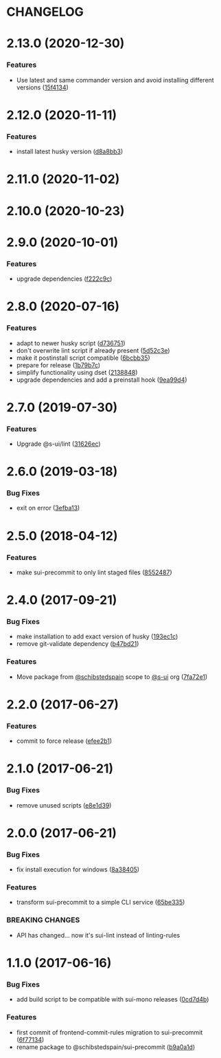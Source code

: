 # CHANGELOG

# 2.13.0 (2020-12-30)


### Features

* Use latest and same commander version and avoid installing different versions ([15f4134](https://github.com/SUI-Components/sui/commit/15f413457572a77320749692f29c1cc909626283))



# 2.12.0 (2020-11-11)


### Features

* install latest husky version ([d8a8bb3](https://github.com/SUI-Components/sui/commit/d8a8bb3d06aa8c6018531fe8a1772c9c7030750e))



# 2.11.0 (2020-11-02)



# 2.10.0 (2020-10-23)



# 2.9.0 (2020-10-01)


### Features

* upgrade dependencies ([f222c9c](https://github.com/SUI-Components/sui/commit/f222c9c410751e5326859ddd3a85bceac6f380f7))



# 2.8.0 (2020-07-16)


### Features

* adapt to newer husky script ([d736751](https://github.com/SUI-Components/sui/commit/d736751bf29b1126c1fb1f67546ca98e9497d13d))
* don't overwrite lint script if already present ([5d52c3e](https://github.com/SUI-Components/sui/commit/5d52c3eccdea9ef5d9b0c10087bc90a4d81ca78f))
* make it postinstall script compatible ([6bcbb35](https://github.com/SUI-Components/sui/commit/6bcbb35919cf535dfc4f78f8bcc37c87da17a904))
* prepare for release ([1b79b7c](https://github.com/SUI-Components/sui/commit/1b79b7c81eb3586fb25c89dda08cf4fad7d1a07c))
* simplify functionality using dset ([2138848](https://github.com/SUI-Components/sui/commit/213884873cf7ae3f43008e3aca727cd06c106974))
* upgrade dependencies and add a preinstall hook ([9ea99d4](https://github.com/SUI-Components/sui/commit/9ea99d45b8b4acc3cadc1c83b8acbe94fd860cc4))



# 2.7.0 (2019-07-30)


### Features

* Upgrade @s-ui/lint ([31626ec](https://github.com/SUI-Components/sui/commit/31626ecbfe3b0d6ad803d421e3500c1a37d7ec3f))



# 2.6.0 (2019-03-18)


### Bug Fixes

* exit on error ([3efba13](https://github.com/SUI-Components/sui/commit/3efba134ef3c702950020bf78526cafe33a1b85b))



# 2.5.0 (2018-04-12)


### Features

* make sui-precommit to only lint staged files ([8552487](https://github.com/SUI-Components/sui/commit/855248763544656a951d09f4b539c0a424f31b10))



# 2.4.0 (2017-09-21)


### Bug Fixes

* make installation to add exact version of husky ([193ec1c](https://github.com/SUI-Components/sui/commit/193ec1c25fdbfd6a7c5df23503ba4bb6c3355f18))
* remove git-validate dependency ([b47bd21](https://github.com/SUI-Components/sui/commit/b47bd21553ed435d1263f6d302120985f6050cfd))


### Features

* Move package from [@schibstedspain](https://github.com/schibstedspain) scope to [@s-ui](https://github.com/s-ui) org ([7fa72e1](https://github.com/SUI-Components/sui/commit/7fa72e156411bdfc2ec75e251cb87bac68cb65d2))



# 2.2.0 (2017-06-27)


### Features

* commit to force release ([efee2b1](https://github.com/SUI-Components/sui/commit/efee2b1600333937bdbf485f4dcc32946448e424))



# 2.1.0 (2017-06-21)


### Bug Fixes

* remove unused scripts ([e8e1d39](https://github.com/SUI-Components/sui/commit/e8e1d39832b31e9c3498e34565f9d6a20bf713b2))



# 2.0.0 (2017-06-21)


### Bug Fixes

* fix install execution for windows ([8a38405](https://github.com/SUI-Components/sui/commit/8a38405107a1bf83842eb555bf771608c78c724e))


### Features

* transform sui-precommit to a simple CLI service ([65be335](https://github.com/SUI-Components/sui/commit/65be33560ab9ba04717102ab72cbfb2d2c1f5392))


### BREAKING CHANGES

* API has changed... now it's sui-lint instead of linting-rules



# 1.1.0 (2017-06-16)


### Bug Fixes

* add build script to be compatible with sui-mono releases ([0cd7d4b](https://github.com/SUI-Components/sui/commit/0cd7d4b788bfe7e89e6c2092196f10643dcb8338))


### Features

* first commit of frontend-commit-rules migration to sui-precommit ([6f77134](https://github.com/SUI-Components/sui/commit/6f77134096a3f8f8bf501a5aafa0c296f5ef1cb9))
* rename package to @schibstedspain/sui-precommit ([b9a0a1d](https://github.com/SUI-Components/sui/commit/b9a0a1dd85f408caf74e1d4cace02ed134c7d2e1))



